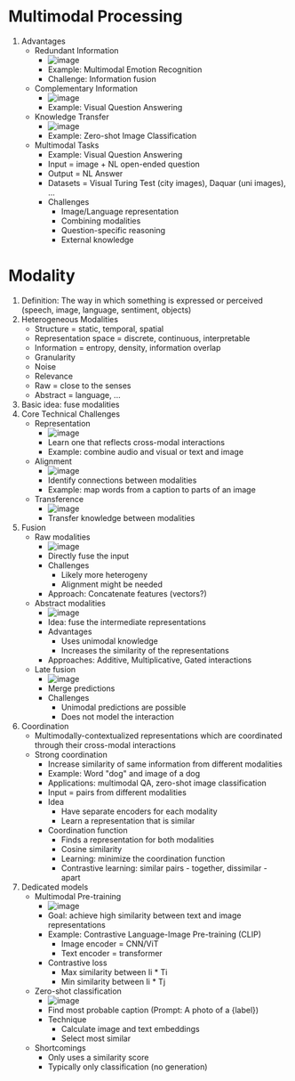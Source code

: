# Multimodal Processing
1. Advantages
    - Redundant Information
        * ![image](images/multimodal_emotion_recognition.png)
        * Example: Multimodal Emotion Recognition
        * Challenge: Information fusion
    - Complementary Information
        * ![image](images/visual_question_answering.png)
        * Example: Visual Question Answering
    - Knowledge Transfer
        * ![image](images/zero_shot_image_classification.png)
        * Example: Zero-shot Image Classification
    - Multimodal Tasks
        * Example: Visual Question Answering
        * Input = image + NL open-ended question
        * Output = NL Answer
        * Datasets = Visual Turing Test (city images), Daquar (uni images), ...
        * Challenges
            + Image/Language representation
            + Combining modalities
            + Question-specific reasoning
            + External knowledge



# Modality
1. Definition: The way in which something is expressed or perceived (speech, image, language, sentiment, objects)
1. Heterogeneous Modalities
    - Structure = static, temporal, spatial
    - Representation space = discrete, continuous, interpretable
    - Information = entropy, density, information overlap
    - Granularity
    - Noise
    - Relevance
    - Raw = close to the senses
    - Abstract = language, ...
1. Basic idea: fuse modalities
1. Core Technical Challenges
    - Representation
        * ![image](images/modality_representation.png)
        * Learn one that reflects cross-modal interactions
        * Example: combine audio and visual or text and image
    - Alignment
        * ![image](images/modality_alignment.png)
        * Identify connections between modalities
        * Example: map words from a caption to parts of an image
    - Transference
        * ![image](images/modality_transference.png)
        * Transfer knowledge between modalities
1. Fusion
    - Raw modalities
        * ![image](images/raw_modality_fusion.png)
        * Directly fuse the input
        * Challenges
            + Likely more heterogeny
            + Alignment might be needed
        * Approach: Concatenate features (vectors?)
    - Abstract modalities
        * ![image](images/abstract_modality_fusion.png)
        * Idea: fuse the intermediate representations
        * Advantages
            + Uses unimodal knowledge
            + Increases the similarity of the representations
        * Approaches: Additive, Multiplicative, Gated interactions
    - Late fusion
        * ![image](images/late_fusion.png)
        * Merge predictions
        * Challenges
            + Unimodal predictions are possible
            + Does not model the interaction
1. Coordination
    - Multimodally-contextualized representations which are coordinated through their cross-modal interactions
    - Strong coordination
        * Increase similarity of same information from different modalities
        * Example: Word "dog" and image of a dog
        * Applications: multimodal QA, zero-shot image classification
        * Input = pairs from different modalities
        * Idea
            + Have separate encoders for each modality
            + Learn a representation that is similar
        *  Coordination function
            + Finds a representation for both modalities
            + Cosine similarity
            + Learning: minimize the coordination function
            + Contrastive learning: similar pairs - together, dissimilar - apart
1. Dedicated models
    - Multimodal Pre-training
        * ![image](images/multimodal_pretraining.png)
        * Goal: achieve high similarity between text and image representations
        * Example: Contrastive Language-Image Pre-training (CLIP)
            + Image encoder = CNN/ViT
            + Text encoder = transformer
        * Contrastive loss
            + Max similarity between Ii \* Ti
            + Min similarity between Ii \* Tj
    - Zero-shot classification
        * ![image](images/zero_shot_classification.png)
        * Find most probable caption (Prompt: A photo of a {label})
        * Technique
            + Calculate image and text embeddings
            + Select most similar
    - Shortcomings
        * Only uses a similarity score
        * Typically only classification (no generation)
